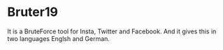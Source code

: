 # Bruter19
It is a BruteForce tool for Insta, Twitter and Facebook. And it gives this in two languages Englsh and German.
